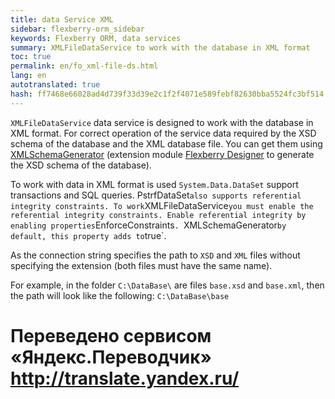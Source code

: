 ```yaml
--- 
title: data Service XML 
sidebar: flexberry-orm_sidebar 
keywords: Flexberry ORM, data services 
summary: XMLFileDataService to work with the database in XML format 
toc: true 
permalink: en/fo_xml-file-ds.html 
lang: en 
autotranslated: true 
hash: ff7468e66028ad4d739f33d39e2c1f2f4071e589febf82630bba5524fc3bf514 
--- 
```


`XMLFileDataService` data service is designed to work with the database in XML format. For correct operation of the service data required by the XSD schema of the database and the XML database file. You can get them using [XMLSchemaGenerator](fo_xml-schema-generator.html) (extension module [Flexberry Designer](fd_landing_page.html) to generate the XSD schema of the database). 

To work with data in XML format is used `System.Data.DataSet` support transactions and SQL queries. PstrfDataSet` also supports referential integrity constraints. To work `XMLFileDataService` you must enable the referential integrity constraints. Enable referential integrity by enabling properties `EnforceConstraints`. `XMLSchemaGenerator` by default, this property adds to `true`. 

As the connection string specifies the path to `XSD` and `XML` files without specifying the extension (both files must have the same name). 

For example, in the folder `C:\DataBase\` are files `base.xsd` and `base.xml`, then the path will look like the following: `C:\DataBase\base` 



 # Переведено сервисом «Яндекс.Переводчик» http://translate.yandex.ru/